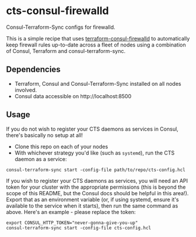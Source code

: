 # cts-consul-firewalld
Consul-Terraform-Sync configs for firewalld.

This is a simple recipe that uses [terraform-consul-firewalld](https://github.com/Zorlin/terraform-consul-firewalld) to automatically keep firewall rules up-to-date across a fleet of nodes using a combination of Consul, Terraform and consul-terraform-sync.

## Dependencies
* Terraform, Consul and Consul-Terraform-Sync installed on all nodes involved.
* Consul data accessible on http://localhost:8500

## Usage
If you do not wish to register your CTS daemons as services in Consul, there's basically no setup at all!

* Clone this repo on each of your nodes
* With whichever strategy you'd like (such as `systemd`), run the CTS daemon as a service:

`consul-terraform-sync start -config-file path/to/repo/cts-config.hcl`

If you wish to register your CTS daemons as services, you will need an API token for your cluster with the appropriate permissions (this is beyond the scope of this README, but the Consul docs should be helpful in this area!). Export that as an environment variable (or, if using systemd, ensure it's available to the service when it starts), then run the same command as above. Here's an example - please replace the token:

```
export CONSUL_HTTP_TOKEN="never-gonna-give-you-up"
consul-terraform-sync start -config-file cts-config.hcl
```
